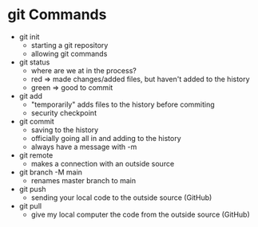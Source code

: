 # git Commands

- git init
  - starting a git repository
  - allowing git commands
- git status
  - where are we at in the process?
  - red => made changes/added files, but haven't added to the history
  - green => good to commit
- git add
  - "temporarily" adds files to the history before commiting
  - security checkpoint
- git commit
  - saving to the history
  - officially going all in and adding to the history
  - always have a message with -m
- git remote
  - makes a connection with an outside source
- git branch -M main
  - renames master branch to main
- git push
  - sending your local code to the outside source (GitHub)
- git pull
  - give my local computer the code from the outside source (GitHub)
